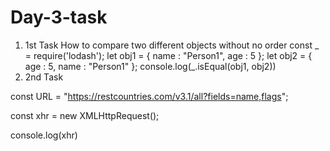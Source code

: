 # Day-3-task

1. 1st Task
   How to compare two different objects without no order
   const _ = require('lodash');
    let obj1 = {
        name : "Person1",
        age : 5
    };
    let obj2 = {
        age : 5,
        name : "Person1"
    };
    console.log(_.isEqual(obj1, obj2))
2. 2nd Task

  const URL = "https://restcountries.com/v3.1/all?fields=name,flags";

const xhr = new XMLHttpRequest();

console.log(xhr)
